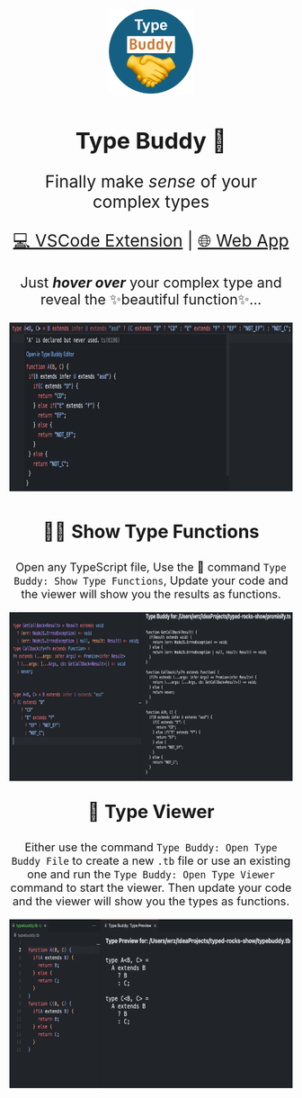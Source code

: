 <div align="center">
<img src="https://github.com/typed-rocks/type-buddy/blob/main/extension/imgs/typebuddy-icon.png?raw=true" alt="Icon" width="150">
</div>
<h1 align="center" style="font-weight: bold; font-size: 40px;">Type Buddy 🤝</h1>

<p align="center" style="font-size: 30px">Finally make <i>sense</i> of your complex types</p>
<p align="center" style="font-size: 30px"><a href="">💻 VSCode Extension</a> | <a href="https://typed-rocks.github.io/type-buddy">🌐 Web App</a></p>
<div align="center">
<p style="font-size:25px">Just <b><i>hover over</i></b> your complex type and reveal the ✨beautiful function✨...</p>
<img src="https://github.com/typed-rocks/type-buddy/blob/main/extension/imgs/hover.png?raw=true" alt="Type BuddyHover" height="300">
<br /><br />
<p style="font-size:2rem">🕵️‍♂️ <b>Show Type Functions</b></p>
<p style="font-size: 1.25rem">
Open any TypeScript file, Use the 🎨 command <code>Type Buddy: Show Type Functions</code>, Update your code and the viewer will show you the results as functions.</p>
<img src="https://github.com/typed-rocks/type-buddy/blob/main/extension/imgs/show-functions.png?raw=true" alt="Type 
Buddy: Show Functions" height="300" />

<p style="font-size:2rem">👀 <b>Type Viewer</b></p>
<p style="font-size: 1.25rem">
Either use the command <code>Type Buddy: Open Type Buddy File</code> to create a new <code>.tb</code> file or use an existing one and run the <code>Type Buddy: Open Type Viewer</code> command to start the viewer. Then update your code and the viewer will show you the types as functions.</p>

<img src="https://github.com/typed-rocks/type-buddy/blob/main/extension/imgs/type-preview.png?raw=true" alt="Type Preview" height="300">
</div>
